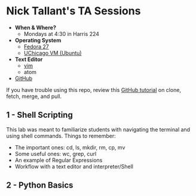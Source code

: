 # Nick Tallant's TA Sessions
- **When &amp; Where?**
    - Mondays at 4:30 in Harris 224
- **Operating System**
    - [Fedora 27](https://getfedora.org/)
    - [UChicago VM (Ubuntu)](https://howto.cs.uchicago.edu/vm:install)
- **Text Editor**
    - [vim](https://www.vim.org/)
    - atom
- [GitHub](https://github.com/ndtallant)

If you have trouble using this repo, review this [GitHub tutorial](https://help.github.com/articles/fetching-a-remote/) on clone, fetch, merge, and pull.

## 1 - Shell Scripting
This lab was meant to familiarize students with navigating the terminal and using shell commands. Things to remember:
- The important ones: cd, ls, mkdir, rm, cp, mv
- Some useful ones: wc, grep, curl
- An example of Regular Expressions
- Workflow with a text editor and interpreter/Shell

## 2 - Python Basics
